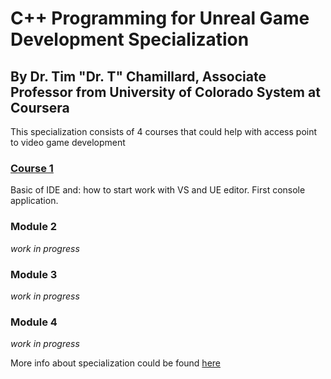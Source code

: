 # C++ Programming for Unreal Game Development Specialization

## By Dr. Tim "Dr. T" Chamillard, Associate Professor from  University of Colorado System at Coursera

This specialization consists of 4 courses that could help with access point to video game development

### [Course 1](/Course_1_Introduction/Introduction.md)

Basic of IDE and: how to start work with VS and UE editor. First console application. 

### Module 2

*work in progress*

### Module 3

*work in progress*

### Module 4

*work in progress*

More info about specialization could be found [here](https://www.coursera.org/specializations/cplusplusunrealgamedevelopment)